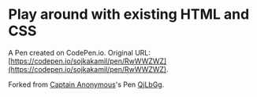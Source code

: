 # Play around with existing HTML and CSS

A Pen created on CodePen.io. Original URL: [https://codepen.io/sojkakamil/pen/RwWWZWZ](https://codepen.io/sojkakamil/pen/RwWWZWZ).



Forked from [Captain Anonymous](http://codepen.io/anon/)'s Pen [QjLbGg](http://codepen.io/anon/pen/QjLbGg/).
